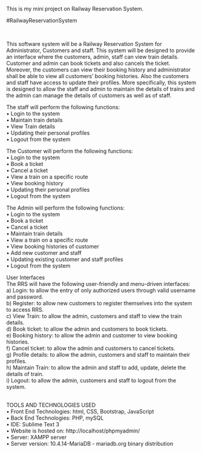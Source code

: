 This is my mini project on Railway Reservation System. </br>
<p>#RailwayReservationSystem </p> </br>

This software system will be a Railway Reservation System for Administrator, Customers and staff. This system will be designed to provide an interface where the customers, admin, staff can view train details. Customer and admin can book tickets and also cancels the ticket. Moreover, the customers can view their booking history and administrator shall be able to view all customers’ booking histories. Also the customers and staff have access to update their profiles.
More specifically, this system is designed to allow the staff and admin to maintain the details of trains and the admin can manage the details of customers as well as of staff.

The staff will perform the following functions: <br/> 
•	Login to the system <br/>
•	Maintain train details <br/>
•	View Train details <br/>
•	Updating their personal profiles <br/>
•	Logout from the system<br/>
 
 The Customer will perform the following functions:<br/>
•	Login to the system<br/>
•	Book a ticket<br/>
•	Cancel a ticket <br/>
•	View a train on a specific route<br/>
•	View booking history <br/>
•	Updating their personal profiles <br/>
•	Logout from the system<br/>
     
 The Admin will perform the following functions:<br/>
•	Login to the system<br/>
•	Book a ticket<br/>
•	Cancel a ticket <br/>
•	Maintain train details <br/>
•	View a train on a specific route<br/>
•	View booking histories of customer <br/>
•	Add new customer and staff<br/>
•	Updating existing customer and staff profiles <br/>
•	Logout from the system<br/>

User Interfaces<br/>
   The RRS will have the following user-friendly and menu-driven interfaces:<br/>
a) Login: to allow the entry of only authorized users through valid username and password.<br/>
b) Register: to allow new customers to register themselves into the system to access RRS.<br/>
c) View Train: to allow the admin, customers and staff to view the train details.<br/>
d) Book ticket: to allow the admin and customers to book tickets.<br/>
e) Booking history: to allow the admin and customer to view booking histories.<br/>
f) Cancel ticket: to allow the admin and customers to cancel tickets.<br/>
g) Profile details: to allow the admin, customers and staff to maintain their profiles.<br/>
h) Maintain Train: to allow the admin and staff to add, update, delete the details of train.<br/>
i) Logout: to allow the admin, customers and staff to logout from the system.<br/>

<br/>
TOOLS AND TECHNOLOGIES USED<br/>
•	Front End Technologies:   html, CSS, Bootstrap, JavaScript<br/>
•	Back End Technologies: PHP, mySQL<br/>
•	IDE: Sublime Text 3 <br/>
•	Website is hosted on: http://localhost/phpmyadmin/<br/>
•	Server: XAMPP server<br/>
•	Server version: 10.4.14-MariaDB - mariadb.org binary distribution<br/>

